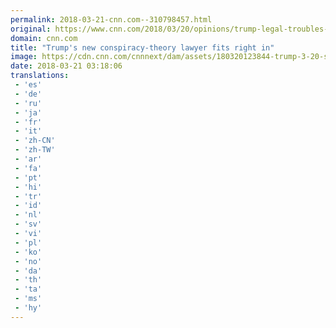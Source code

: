 ```yaml
---
permalink: 2018-03-21-cnn.com--310798457.html
original: https://www.cnn.com/2018/03/20/opinions/trump-legal-troubles-opinion-dantonio/index.html
domain: cnn.com
title: "Trump's new conspiracy-theory lawyer fits right in"
image: https://cdn.cnn.com/cnnnext/dam/assets/180320123844-trump-3-20-super-tease.jpg
date: 2018-03-21 03:18:06
translations: 
 - 'es'
 - 'de'
 - 'ru'
 - 'ja'
 - 'fr'
 - 'it'
 - 'zh-CN'
 - 'zh-TW'
 - 'ar'
 - 'fa'
 - 'pt'
 - 'hi'
 - 'tr'
 - 'id'
 - 'nl'
 - 'sv'
 - 'vi'
 - 'pl'
 - 'ko'
 - 'no'
 - 'da'
 - 'th'
 - 'ta'
 - 'ms'
 - 'hy'
---
```


